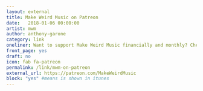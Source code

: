 ```yaml
---
layout: external
title: Make Weird Music on Patreon
date:   2018-01-06 00:00:00
artist: mwm
author: anthony-garone
category: link
oneliner: Want to support Make Weird Music financially and monthly? Check out our Patreon page!
front_page: yes
draft: no
icon: fab fa-patreon
permalink: /link/mwm-on-patreon
external_url: https://patreon.com/MakeWeirdMusic
block: "yes" #means is shown in itunes
---
```

